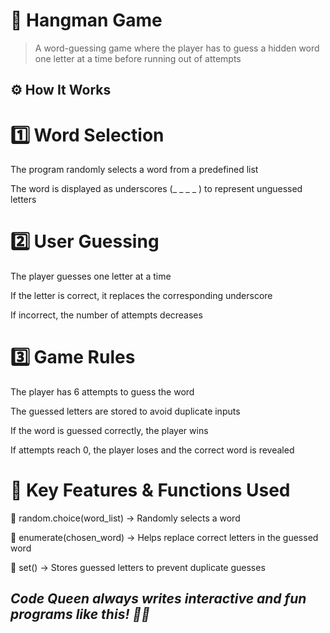 # 📝 Hangman Game 
> A word-guessing game where the player has to guess a hidden word one letter at a time before running out of attempts

## ⚙️ How It Works
# 1️⃣ Word Selection

The program randomly selects a word from a predefined list

The word is displayed as underscores (_ _ _ _ ) to represent unguessed letters

# 2️⃣ User Guessing

The player guesses one letter at a time

If the letter is correct, it replaces the corresponding underscore

If incorrect, the number of attempts decreases

# 3️⃣ Game Rules

The player has 6 attempts to guess the word

The guessed letters are stored to avoid duplicate inputs

If the word is guessed correctly, the player wins

If attempts reach 0, the player loses and the correct word is revealed

# 🔧 Key Features & Functions Used

🔹 random.choice(word_list) → Randomly selects a word

🔹 enumerate(chosen_word) → Helps replace correct letters in the guessed word

🔹 set() → Stores guessed letters to prevent duplicate guesses

## *Code Queen always writes interactive and fun programs like this! 🚀🔥*








